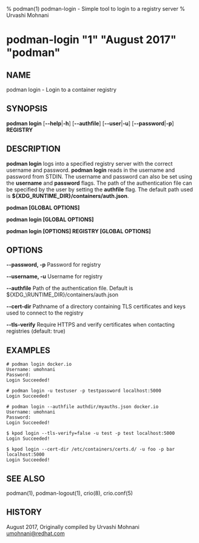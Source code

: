 % podman(1) podman-login - Simple tool to login to a registry server
% Urvashi Mohnani
# podman-login "1" "August 2017" "podman"

## NAME
podman login - Login to a container registry

## SYNOPSIS
**podman login**
[**--help**|**-h**]
[**--authfile**]
[**--user**|**-u**]
[**--password**|**-p**]
**REGISTRY**

## DESCRIPTION
**podman login** logs into a specified registry server with the correct username
and password. **podman login** reads in the username and password from STDIN.
The username and password can also be set using the **username** and **password** flags.
The path of the authentication file can be specified by the user by setting the **authfile**
flag. The default path used is **${XDG\_RUNTIME_DIR}/containers/auth.json**.

**podman [GLOBAL OPTIONS]**

**podman login [GLOBAL OPTIONS]**

**podman login [OPTIONS] REGISTRY [GLOBAL OPTIONS]**

## OPTIONS

**--password, -p**
Password for registry

**--username, -u**
Username for registry

**--authfile**
Path of the authentication file. Default is ${XDG_\RUNTIME\_DIR}/containers/auth.json

**--cert-dir**
Pathname of a directory containing TLS certificates and keys used to connect to the registry

**--tls-verify**
Require HTTPS and verify certificates when contacting registries (default: true)

## EXAMPLES

```
# podman login docker.io
Username: umohnani
Password:
Login Succeeded!
```

```
# podman login -u testuser -p testpassword localhost:5000
Login Succeeded!
```

```
# podman login --authfile authdir/myauths.json docker.io
Username: umohnani
Password:
Login Succeeded!
```

```
$ kpod login --tls-verify=false -u test -p test localhost:5000
Login Succeeded!
```

```
$ kpod login --cert-dir /etc/containers/certs.d/ -u foo -p bar localhost:5000
Login Succeeded!
```

## SEE ALSO
podman(1), podman-logout(1), crio(8), crio.conf(5)

## HISTORY
August 2017, Originally compiled by Urvashi Mohnani <umohnani@redhat.com>

